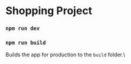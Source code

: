 # Shopping Project 

### `npm run dev`

### `npm run build`

Builds the app for production to the `build` folder.\
